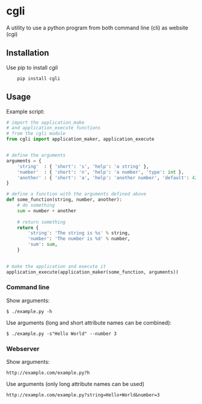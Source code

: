 # cgli

A utility to use a python program from both command line (cli) as website (cgi)

## Installation

Use pip to install *cgli*

```
	pip install cgli
```

## Usage

Example script:

```python
# import the application_make 
# and application_execute functions
# from the cgli module
from cgli import application_maker, application_execute


# define the arguments
arguments = {
    'string'  : { 'short': 's', 'help': 'a string' },
    'number'  : { 'short': 'n', 'help': 'a number', 'type': int },
    'another' : { 'short': 'a', 'help': 'another number', 'default': 42, 'type': int },
}

# define a function with the arguments defined above
def some_function(string, number, another):
    # do something
    sum = number + another
    
    # return something
    return {
        'string': 'The string is %s' % string,
        'number': 'The number is %d' % number,
        'sum': sum,
    }
    

# make the application and execute it
application_execute(application_maker(some_function, arguments))
```

### Command line

Show arguments:
```
$ ./example.py -h
```
Use arguments (long and short attribute names can be combined):
```
$ ./example.py -s"Hello World" --number 3
```

### Webserver

Show arguments:
```
http://example.com/example.py?h
```
Use arguments (only long attribute names can be used)
```
http://example.com/example.py?string=Hello+World&number=3
```
